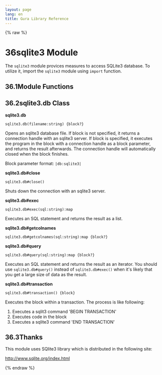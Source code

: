 ```yaml
---
layout: page
lang: en
title: Gura Library Reference
---
```


{% raw %}
<h1><span class="caption-index-1">36</span><a name="anchor-36"></a>sqlite3 Module</h1>
<p>
The <code>sqlite3</code> module provices measures to access SQLite3 database. To utilize it, import the <code>sqlite3</code> module using <code>import</code> function.
</p>
<h2><span class="caption-index-2">36.1</span><a name="anchor-36-1"></a>Module Functions</h2>
<h2><span class="caption-index-2">36.2</span><a name="anchor-36-2"></a>sqlite3.db Class</h2>
<p>
<strong>sqlite3.db</strong>
</p>
<p>
<code>sqlite3.db(filename:string) {block?}</code>
</p>
<p>
Opens an sqlite3 database file. If block is not specified, it returns a connection handle with an sqlite3 server. If block is specified, it executes the program in the block with a connection handle as a block parameter, and returns the result afterwards. The connection handle will automatically closed when the block finishes.
</p>
<p>
Block parameter format: <code>|db:sqlite3|</code>
</p>
<p>
<strong>sqlite3.db#close</strong>
</p>
<p>
<code>sqlite3.db#close()</code>
</p>
<p>
Shuts down the connection with an sqlite3 server.
</p>
<p>
<strong>sqlite3.db#exec</strong>
</p>
<p>
<code>sqlite3.db#exec(sql:string):map</code>
</p>
<p>
Executes an SQL statement and returns the result as a list.
</p>
<p>
<strong>sqlite3.db#getcolnames</strong>
</p>
<p>
<code>sqlite3.db#getcolnames(sql:string):map {block?}</code>
</p>
<p>
<strong>sqlite3.db#query</strong>
</p>
<p>
<code>sqlite3.db#query(sql:string):map {block?}</code>
</p>
<p>
Executes an SQL statement and returns the result as an iterator. You should use <code>sqlite3.db#query()</code> instead of <code>sqlite3.db#exec()</code> when it's likely that you get a large size of data as the result.
</p>
<p>
<strong>sqlite3.db#transaction</strong>
</p>
<p>
<code>sqlite3.db#transaction() {block}</code>
</p>
<p>
Executes the block within a transaction. The process is like following:
</p>
<ol>
<li>Executes a sqlit3 command 'BEGIN TRANSACTION'</li>
<li>Executes code in the block</li>
<li>Executes a sqlite3 command 'END TRANSACTION'</li>
</ol>
<h2><span class="caption-index-2">36.3</span><a name="anchor-36-3"></a>Thanks</h2>
<p>
This module uses SQlite3 library which is distributed in the following site:
</p>
<p>
<a href="http://www.sqlite.org/index.html">http://www.sqlite.org/index.html</a>
</p>
<p />

{% endraw %}
